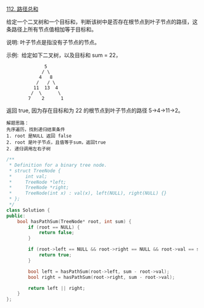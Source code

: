 [112. 路径总和](https://leetcode-cn.com/problems/path-sum/)

给定一个二叉树和一个目标和，判断该树中是否存在根节点到叶子节点的路径，这条路径上所有节点值相加等于目标和。

说明: 叶子节点是指没有子节点的节点。

示例: 
给定如下二叉树，以及目标和 sum = 22，
```
              5
             / \
            4   8
           /   / \
          11  13  4
         /  \      \
        7    2      1
```
返回 true, 因为存在目标和为 22 的根节点到叶子节点的路径 5->4->11->2。

```
解题思路：
先序遍历，找到递归结束条件
1. root 是NULL 返回 false
2. root 是叶子节点，且值等于sum，返回true
2. 递归调用左右子树
```

```C++
/**
 * Definition for a binary tree node.
 * struct TreeNode {
 *     int val;
 *     TreeNode *left;
 *     TreeNode *right;
 *     TreeNode(int x) : val(x), left(NULL), right(NULL) {}
 * };
 */
class Solution {
public:
    bool hasPathSum(TreeNode* root, int sum) {
        if (root == NULL) {
            return false;
        }   

        if (root->left == NULL && root->right == NULL && root->val == sum) {
            return true;
        }

        bool left = hasPathSum(root->left, sum - root->val);
        bool right = hasPathSum(root->right, sum - root->val);

        return left || right;
    }
};
```